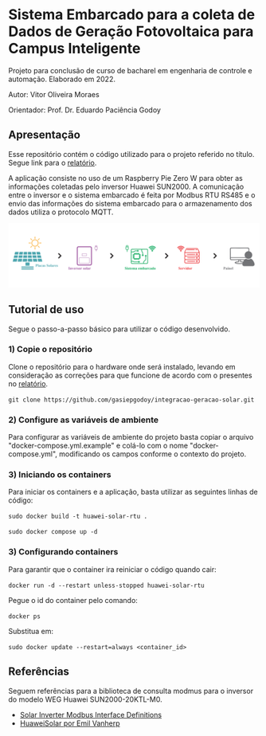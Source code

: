 # Sistema Embarcado para a coleta de Dados de Geração Fotovoltaica para Campus Inteligente
Projeto para conclusão de curso de bacharel em engenharia de controle e automação. Elaborado em 2022.


Autor: Vitor Oliveira Moraes

Orientador: Prof. Dr. Eduardo Paciência Godoy


## Apresentação

Esse repositório contém o código utilizado para o projeto referido no título. Segue link para o [relatório](https://repositorio.unesp.br/).

A aplicação consiste no uso de um Raspberry Pie Zero W para obter as informações coletadas pelo inversor Huawei SUN2000. A comunicação entre o inversor e o sistema embarcado é feita por Modbus RTU RS485 e o envio das informações do sistema embarcado para o armazenamento dos dados utiliza o protocolo MQTT.

![My Image](src/docs/diagrama_estrutura_projeto_para_grafana.png)


## Tutorial de uso

Segue o passo-a-passo básico para utilizar o código desenvolvido.

### 1) Copie o repositório

Clone o repositório para o hardware onde será instalado, levando em consideração as correções para que funcione de acordo com o presentes no [relatório](https://repositorio.unesp.br/).

`git clone https://github.com/gasiepgodoy/integracao-geracao-solar.git`

### 2) Configure as variáveis de ambiente

Para configurar as variáveis de ambiente do projeto basta copiar o arquivo "docker-compose.yml.example" e colá-lo com o nome "docker-compose.yml", modificando os campos conforme o contexto do projeto. 

### 3) Iniciando os containers 

Para iniciar os containers e a aplicação, basta utilizar as seguintes linhas de código:

`sudo docker build -t huawei-solar-rtu .`

`sudo docker compose up -d`

### 3) Configurando containers

Para garantir que o container ira reiniciar o código quando cair:

`docker run -d --restart unless-stopped huawei-solar-rtu`

Pegue o id do container pelo comando:

`docker ps`

Substitua em:

`sudo docker update --restart=always <container_id>`

## Referências

Seguem referências para a biblioteca de consulta modmus para o inversor do modelo WEG Huawei SUN2000-20KTL-M0.

 - [Solar Inverter Modbus Interface Definitions](https://javierin.com/wp-content/uploads/sites/2/2021/09/Solar-Inverter-Modbus-Interface-Definitions.pdf)
 - [HuaweiSolar por Emil Vanherp](https://gitlab.com/Emilv2/huawei-solar)
